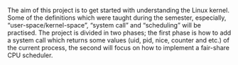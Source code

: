 The aim of this project is to get started with understanding the Linux kernel. Some of the definitions which were taught during the semester, especially, “user-space/kernel-space”, “system call” and “scheduling” will be practised.
The project is divided in two phases; the first phase is how to add a system call which returns some values (uid, pid, nice, counter and etc.) of the current process, the second will focus on how to implement a fair-share CPU scheduler.
